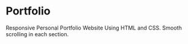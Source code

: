 # Portfolio
Responsive Personal Portfolio Website Using HTML and CSS. Smooth scrolling in each section.
